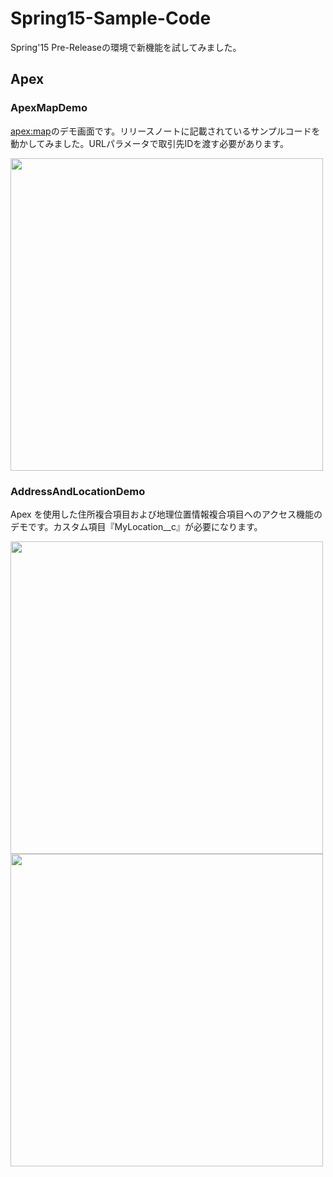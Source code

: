 # Spring15-Sample-Code
Spring'15 Pre-Releaseの環境で新機能を試してみました。  
  
## Apex  
### ApexMapDemo
<apex:map>のデモ画面です。リリースノートに記載されているサンプルコードを動かしてみました。URLパラメータで取引先IDを渡す必要があります。

<img src="http://f.st-hatena.com/images/fotolife/t/tyoshikawa1106/20150204/20150204070147.png" width="500px;" />

### AddressAndLocationDemo
Apex を使用した住所複合項目および地理位置情報複合項目へのアクセス機能のデモです。カスタム項目『MyLocation__c』が必要になります。

<img src="http://f.st-hatena.com/images/fotolife/t/tyoshikawa1106/20150205/20150205024213.png" width="500px;" />

<img src="http://f.st-hatena.com/images/fotolife/t/tyoshikawa1106/20150205/20150205024926.png?1423072188" width="500px;" />
